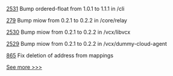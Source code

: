 
[2531](https://github.com/hyperledger/indy-sdk/pull/2531) Bump ordered-float from 1.0.1 to 1.1.1 in /cli

[279](https://github.com/hyperledger-labs/weaver-dlt-interoperability/pull/279) Bump miow from 0.2.1 to 0.2.2 in /core/relay

[2530](https://github.com/hyperledger/indy-sdk/pull/2530) Bump miow from 0.2.1 to 0.2.2 in /vcx/libvcx

[2529](https://github.com/hyperledger/indy-sdk/pull/2529) Bump miow from 0.2.1 to 0.2.2 in /vcx/dummy-cloud-agent

[865](https://github.com/hyperledger-labs/solang/pull/865) Fix deletion of address from mappings


[See more >>>](https://start-here.hyperledger.org/pull-requests)
